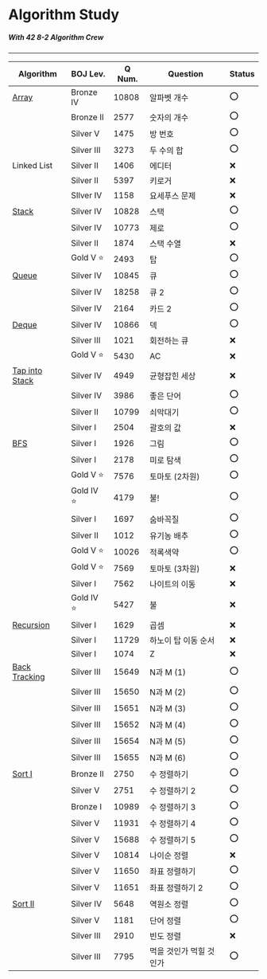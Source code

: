 # Algorithm Study
##### With 42 8-2 Algorithm Crew

---
Algorithm|BOJ Lev.|Q Num.|Question|Status
--|--|--|--|--|
[Array](https://github.com/h-beeen/Algorithm/tree/master/0x03_Array)|Bronze IV|10808|알파벳 개수|:o:
&nbsp;|Bronze II|2577|숫자의 개수|:o:
&nbsp;|Silver V|1475|방 번호|:o:
&nbsp;|Silver III|3273|두 수의 합|:o:
Linked List|Silver II|1406|에디터|:x:
&nbsp;|Silver II|5397|키로거|:x:
&nbsp;|SIlver IV|1158|요세푸스 문제|:x:
[Stack](https://github.com/h-beeen/Algorithm/tree/master/0x05_Stack)|Silver IV|10828|스택|:o:
&nbsp;|Silver IV|10773|제로|:o:
&nbsp;|Silver II|1874|스택 수열|:x:
&nbsp;|Gold V :star:|2493|탑|:o:
[Queue](https://github.com/h-beeen/Algorithm/tree/master/0x06_Queue)|Silver IV|10845|큐|:o:
&nbsp;|Silver IV|18258|큐 2|:o:
&nbsp;|Silver IV|2164|카드 2|:o:
[Deque](https://github.com/h-beeen/Algorithm/tree/master/0x07_Deque)|Silver IV|10866|덱|:o:
&nbsp;|Silver III|1021|회전하는 큐|:x:
&nbsp;|Gold V :star:|5430|AC|:x:
[Tap into Stack](https://github.com/h-beeen/Algorithm/tree/master/0x08_Utilization%20of%20Stack)|Silver IV|4949|균형잡힌 세상|:x:
&nbsp;|Silver IV|3986|좋은 단어|:o:
&nbsp;|Silver II|10799|쇠막대기|:o:
&nbsp;|Silver I|2504|괄호의 값|:x:
[BFS](https://github.com/h-beeen/Algorithm/tree/master/0x09_Breadth%20First%20Search%5BBFS%5D)|Silver I|1926|그림|:o:
&nbsp;|Silver I|2178|미로 탐색|:o:
&nbsp;|Gold V :star:|7576|토마토 (2차원)|:o:
&nbsp;|Gold IV :star:|4179|불!|:o:
&nbsp;|Silver I|1697|숨바꼭질|:o:
&nbsp;|Silver II|1012|유기농 배추|:o:
&nbsp;|Gold V :star:|10026|적록색약|:o:
&nbsp;|Gold V :star:|7569|토마토 (3차원)|:x:
&nbsp;|Silver I|7562|나이트의 이동|:x:
&nbsp;|Gold IV :star:|5427|불|:x:
[Recursion](https://github.com/h-beeen/Algorithm/tree/master/0x0B_Recursuon)|Silver I|1629|곱셈|:x:
&nbsp;|Silver I|11729|하노이 탑 이동 순서|:x:
&nbsp;|Silver I|1074|Z|:x:
[Back Tracking](https://github.com/h-beeen/Algorithm_Study/tree/master/0x0C_Back%20Tracking)|Silver III|15649|N과 M (1)|:o:
&nbsp;|Silver III|15650|N과 M (2)|:o:
&nbsp;|Silver III|15651|N과 M (3)|:o:
&nbsp;|Silver III|15652|N과 M (4)|:o:
&nbsp;|Silver III|15654|N과 M (5)|:o:
&nbsp;|Silver III|15655|N과 M (6)|:o:
[Sort I](https://github.com/h-beeen/Algorithm_Study/tree/master/0x0E_Sort_I)|Bronze II|2750|수 정렬하기|:o:
&nbsp;|Silver V|2751|수 정렬하기 2|:o:
&nbsp;|Bronze I|10989|수 정렬하기 3|:o:
&nbsp;|Silver V|11931|수 정렬하기 4|:o:
&nbsp;|Silver V|15688|수 정렬하기 5|:o:
&nbsp;|Silver V|10814|나이순 정렬|:x:
&nbsp;|Silver V|11650|좌표 정렬하기|:o:
&nbsp;|Silver V|11651|좌표 정렬하기 2|:o:
[Sort II](https://github.com/h-beeen/Algorithm_Study/tree/master/0x0F_Sort_II)|Silver IV|5648|역원소 정렬|:o:
&nbsp;|Silver V|1181|단어 정렬|:o:
&nbsp;|Silver III|2910|빈도 정렬|:x:
&nbsp;|Silver III|7795|먹을 것인가 먹힐 것인가|:o:
